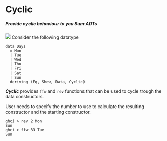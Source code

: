 # Cyclic

##### Provide cyclic behaviour to you Sum ADTs
![](https://i.stack.imgur.com/06m8k.jpg)
Consider the following datatype

```
data Days
  = Mon
  | Tue
  | Wed
  | Thu
  | Fri
  | Sat
  | Sun
  deriving (Eq, Show, Data, Cyclic)
```

***Cyclic*** provides `ffw` and `rev` functions that can be used to cycle trough the data constructors.

User needs to specify the number to use to calculate the resulting constructor and the starting constructor.

```
ghci > rev 2 Mon
Sun
ghci > ffw 33 Tue
Sun
```
